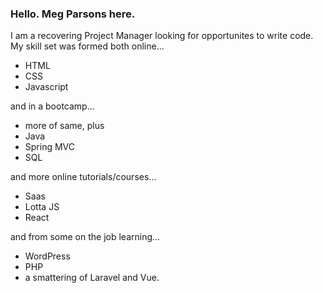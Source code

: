### Hello. Meg Parsons here.

I am a recovering Project Manager looking for opportunites to write code. My
skill set was formed both online...

- HTML
- CSS
- Javascript

and in a bootcamp...

- more of same, plus
- Java
- Spring MVC
- SQL

and more online tutorials/courses...

- Saas
- Lotta JS
- React

and from some on the job learning...

- WordPress
- PHP
- a smattering of Laravel and Vue.
